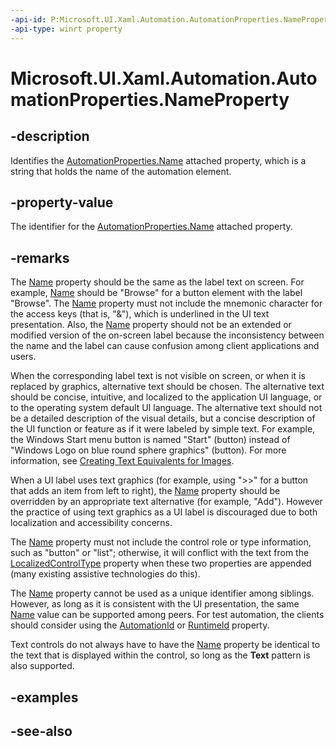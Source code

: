 ```yaml
---
-api-id: P:Microsoft.UI.Xaml.Automation.AutomationProperties.NameProperty
-api-type: winrt property
---
```


<!-- Property syntax
public Windows.UI.Xaml.DependencyProperty NameProperty { get; }
-->

# Microsoft.UI.Xaml.Automation.AutomationProperties.NameProperty

## -description
Identifies the [AutomationProperties.Name](/windows/winui/api/microsoft.ui.xaml.automation.automationproperties#xaml-attached-properties) attached property, which is a string that holds the name of the automation element.

## -property-value
The identifier for the [AutomationProperties.Name](/windows/winui/api/microsoft.ui.xaml.automation.automationproperties#xaml-attached-properties) attached property.

## -remarks
The [Name](/windows/winui/api/microsoft.ui.xaml.automation.automationproperties#xaml-attached-properties) property should be the same as the label text on screen. For example, [Name](/windows/winui/api/microsoft.ui.xaml.automation.automationproperties#xaml-attached-properties) should be "Browse" for a button element with the label "Browse". The [Name](/windows/winui/api/microsoft.ui.xaml.automation.automationproperties#xaml-attached-properties) property must not include the mnemonic character for the access keys (that is, "&amp;"), which is underlined in the UI text presentation. Also, the [Name](/windows/winui/api/microsoft.ui.xaml.automation.automationproperties#xaml-attached-properties) property should not be an extended or modified version of the on-screen label because the inconsistency between the name and the label can cause confusion among client applications and users.

When the corresponding label text is not visible on screen, or when it is replaced by graphics, alternative text should be chosen. The alternative text should be concise, intuitive, and localized to the application UI language, or to the operating system default UI language. The alternative text should not be a detailed description of the visual details, but a concise description of the UI function or feature as if it were labeled by simple text. For example, the Windows Start menu button is named "Start" (button) instead of "Windows Logo on blue round sphere graphics" (button). For more information, see [Creating Text Equivalents for Images](/previous-versions/windows/desktop/dnacc/creating-text-equivalents-for-images).

When a UI label uses text graphics (for example, using "&gt;&gt;" for a button that adds an item from left to right), the [Name](/windows/winui/api/microsoft.ui.xaml.automation.automationproperties#xaml-attached-properties) property should be overridden by an appropriate text alternative (for example, "Add"). However the practice of using text graphics as a UI label is discouraged due to both localization and accessibility concerns.

The [Name](/windows/winui/api/microsoft.ui.xaml.automation.automationproperties#xaml-attached-properties) property must not include the control role or type information, such as "button" or "list"; otherwise, it will conflict with the text from the [LocalizedControlType](automationproperties_localizedcontroltypeproperty.md) property when these two properties are appended (many existing assistive technologies do this).

The [Name](/windows/winui/api/microsoft.ui.xaml.automation.automationproperties#xaml-attached-properties) property cannot be used as a unique identifier among siblings. However, as long as it is consistent with the UI presentation, the same [Name](/windows/winui/api/microsoft.ui.xaml.automation.automationproperties#xaml-attached-properties) value can be supported among peers. For test automation, the clients should consider using the [AutomationId](/windows/winui/api/microsoft.ui.xaml.automation.automationproperties#xaml-attached-properties) or [RuntimeId](../microsoft.ui.xaml.automation.peers/rawelementproviderruntimeid.md) property.

Text controls do not always have to have the [Name](/windows/winui/api/microsoft.ui.xaml.automation.automationproperties#xaml-attached-properties) property be identical to the text that is displayed within the control, so long as the **Text** pattern is also supported.

## -examples

## -see-also
